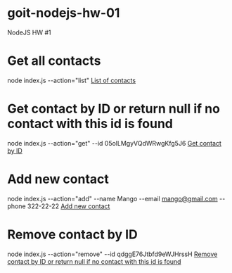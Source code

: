 # goit-nodejs-hw-01
NodeJS HW #1

# Get all contacts
node index.js --action="list"
[List of contacts](https://imgur.com/SxnDao7)

# Get contact by ID or return null if no contact with this id is found
node index.js --action="get" --id 05olLMgyVQdWRwgKfg5J6
[Get contact by ID](https://imgur.com/vlB7g7S)

# Add new contact
node index.js --action="add" --name Mango --email mango@gmail.com --phone 322-22-22
[Add new contact](https://imgur.com/78mD3eE)

# Remove contact by ID
node index.js --action="remove" --id qdggE76Jtbfd9eWJHrssH
[Remove contact by ID or return null if no contact with this id is found](https://imgur.com/lzJyJcn)